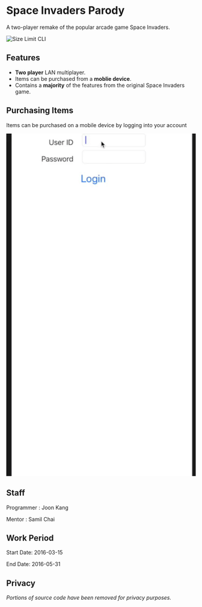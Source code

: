 # Space Invaders Parody

A two-player remake of the popular arcade game Space Invaders.

<p align="left">
  <img src="./assets/demo.gif" alt="Size Limit CLI" width="600">
</p>

Features
--------

- **Two player** LAN multiplayer. 
- Items can be purchased from a **moblie device**.
- Contains a **majority** of the features from the original Space Invaders game.

	
Purchasing Items
----------------

Items can be purchased on a mobile device by logging into your account

<p align="left">
  <img src="./assets/purchase.gif" alt="Size Limit CLI" width="600">
</p>


Staff
-----

Programmer : Joon Kang


Mentor : Samil Chai
 
 
Work Period
-----------

Start Date: 2016-03-15 


End Date: 2016-05-31


Privacy
-------

*Portions of source code have been removed for privacy purposes.*







